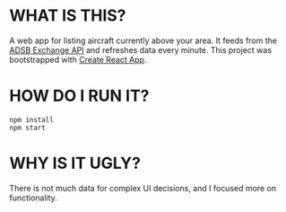 # WHAT IS THIS?

A web app for listing aircraft currently above your area. It feeds from the [ADSB Exchange API](https://www.adsbexchange.com/data/) and refreshes data every minute.
This project was bootstrapped with [Create React App](https://github.com/facebookincubator/create-react-app).

# HOW DO I RUN IT?

```
npm install
npm start
```

# WHY IS IT UGLY?

There is not much data for complex UI decisions, and I focused more on functionality.
